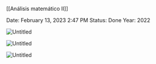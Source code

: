 [[Análisis matemático II]]

Date: February 13, 2023 2:47 PM
Status: Done
Year: 2022

![Untitled](Images/Gráfica%20de%20funciones%20de%202%20variables/Untitled.png)

![Untitled](Images/Gráfica%20de%20funciones%20de%202%20variables/Untitled%201.png)

![Untitled](Images/Gráfica%20de%20funciones%20de%202%20variables/Untitled%202.png)